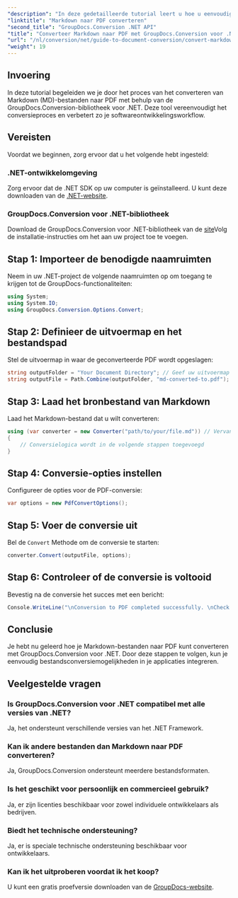 ```yaml
---
"description": "In deze gedetailleerde tutorial leert u hoe u eenvoudig Markdown (MD)-bestanden kunt converteren naar Portable Document Format (PDF) met behulp van de GroupDocs.Conversion-bibliotheek voor .NET."
"linktitle": "Markdown naar PDF converteren"
"second_title": "GroupDocs.Conversion .NET API"
"title": "Converteer Markdown naar PDF met GroupDocs.Conversion voor .NET"
"url": "/nl/conversion/net/guide-to-document-conversion/convert-markdown-to-pdf/"
"weight": 19
---
```


## Invoering

In deze tutorial begeleiden we je door het proces van het converteren van Markdown (MD)-bestanden naar PDF met behulp van de GroupDocs.Conversion-bibliotheek voor .NET. Deze tool vereenvoudigt het conversieproces en verbetert zo je softwareontwikkelingsworkflow.

## Vereisten

Voordat we beginnen, zorg ervoor dat u het volgende hebt ingesteld:

### .NET-ontwikkelomgeving
Zorg ervoor dat de .NET SDK op uw computer is geïnstalleerd. U kunt deze downloaden van de [.NET-website](https://dotnet.microsoft.com/download).

### GroupDocs.Conversion voor .NET-bibliotheek
Download de GroupDocs.Conversion voor .NET-bibliotheek van de [site](https://releases.groupdocs.com/conversion/net/)Volg de installatie-instructies om het aan uw project toe te voegen.

## Stap 1: Importeer de benodigde naamruimten
Neem in uw .NET-project de volgende naamruimten op om toegang te krijgen tot de GroupDocs-functionaliteiten:

```csharp
using System;
using System.IO;
using GroupDocs.Conversion.Options.Convert;
```

## Stap 2: Definieer de uitvoermap en het bestandspad
Stel de uitvoermap in waar de geconverteerde PDF wordt opgeslagen:

```csharp
string outputFolder = "Your Document Directory"; // Geef uw uitvoermap op
string outputFile = Path.Combine(outputFolder, "md-converted-to.pdf");
```

## Stap 3: Laad het bronbestand van Markdown
Laad het Markdown-bestand dat u wilt converteren:

```csharp
using (var converter = new Converter("path/to/your/file.md")) // Vervang door uw MD-bestandspad
{
    // Conversielogica wordt in de volgende stappen toegevoegd
}
```

## Stap 4: Conversie-opties instellen
Configureer de opties voor de PDF-conversie:

```csharp
var options = new PdfConvertOptions();
```

## Stap 5: Voer de conversie uit
Bel de `Convert` Methode om de conversie te starten:

```csharp
converter.Convert(outputFile, options);
```

## Stap 6: Controleer of de conversie is voltooid
Bevestig na de conversie het succes met een bericht:

```csharp
Console.WriteLine("\nConversion to PDF completed successfully. \nCheck output in {0}", outputFolder);
```

## Conclusie
Je hebt nu geleerd hoe je Markdown-bestanden naar PDF kunt converteren met GroupDocs.Conversion voor .NET. Door deze stappen te volgen, kun je eenvoudig bestandsconversiemogelijkheden in je applicaties integreren.

## Veelgestelde vragen

### Is GroupDocs.Conversion voor .NET compatibel met alle versies van .NET?
Ja, het ondersteunt verschillende versies van het .NET Framework.

### Kan ik andere bestanden dan Markdown naar PDF converteren?
Ja, GroupDocs.Conversion ondersteunt meerdere bestandsformaten.

### Is het geschikt voor persoonlijk en commercieel gebruik?
Ja, er zijn licenties beschikbaar voor zowel individuele ontwikkelaars als bedrijven.

### Biedt het technische ondersteuning?
Ja, er is speciale technische ondersteuning beschikbaar voor ontwikkelaars.

### Kan ik het uitproberen voordat ik het koop?
U kunt een gratis proefversie downloaden van de [GroupDocs-website](https://releases.groupdocs.com/conversion/net/).